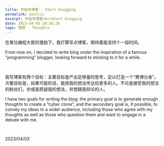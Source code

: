 ```yaml
---
title: 开始写博客 - Start blogging
permalink: post/1/
excerpt: 开始写博客<br>Start blogging
date: 2023-04-03 20:36:20
tags: 随想 - Thoughts
---
```


在某位编程大佬的激励下，我打算写点博客，期待着能坚持个一段时间。

From now on, I decided to write blog under the inspiration of a famous "programming" blogger, looking forward to sticking to it for a while.

<br>

我写博客有两个目标：主要目标是产出足够量的思考，足以打造一个“赛博分身”。次要目标是，如果可能的话，能把我的想法传达给更多的人。不论是接受我的想法的粉丝们，亦或是质疑我的想法，并想跟我辩论的人。

I have two goals for writing the blog: the primary goal is to generate enough thoughts to create a “cyber clone”, and the secondary goal is, if possible, to convey my ideas to a wider audience, including those who agree with my thoughts as well as those who question them and want to engage in a debate with me.

<br>

2023/04/03